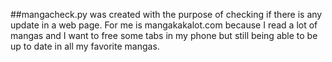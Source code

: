##mangacheck.py was created with the purpose of checking if there is any update in a web page.
For me is mangakakalot.com because I read a lot of mangas and I want to free some tabs in my phone but still being able to be up to date in all my favorite mangas.
